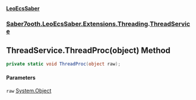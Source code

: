 #### [LeoEcsSaber](index.md 'index')
### [Saber7ooth.LeoEcsSaber.Extensions.Threading](Saber7ooth.LeoEcsSaber.Extensions.Threading.md 'Saber7ooth.LeoEcsSaber.Extensions.Threading').[ThreadService](ThreadService.md 'Saber7ooth.LeoEcsSaber.Extensions.Threading.ThreadService')

## ThreadService.ThreadProc(object) Method

```csharp
private static void ThreadProc(object raw);
```
#### Parameters

<a name='Saber7ooth.LeoEcsSaber.Extensions.Threading.ThreadService.ThreadProc(object).raw'></a>

`raw` [System.Object](https://docs.microsoft.com/en-us/dotnet/api/System.Object 'System.Object')